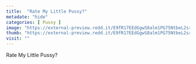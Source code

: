 ```yaml
---
title:  "Rate My Little Pussy?"
metadate: "hide"
categories: [ Pussy ]
image: "https://external-preview.redd.it/E9fR17EEdGgwS8alm1PG75NtbeL2srCpli6exuM7uGk.jpg?auto=webp&s=b0554a3a7bae9eae8e565479ba5648390a3bcdd4"
thumb: "https://external-preview.redd.it/E9fR17EEdGgwS8alm1PG75NtbeL2srCpli6exuM7uGk.jpg?width=1080&crop=smart&auto=webp&s=a703dfb47a0b2565923628e908a2f6020a5c88c8"
visit: ""
---
```

Rate My Little Pussy?
